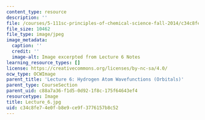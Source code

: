 ```yaml
---
content_type: resource
description: ''
file: /courses/5-111sc-principles-of-chemical-science-fall-2014/c34c8fe74e0fb8e9ce9f3776157b8c52_Lecture_6.jpg
file_size: 10462
file_type: image/jpeg
image_metadata:
  caption: ''
  credit: ''
  image-alt: Image excerpted from Lecture 6 Notes
learning_resource_types: []
license: https://creativecommons.org/licenses/by-nc-sa/4.0/
ocw_type: OCWImage
parent_title: 'Lecture 6: Hydrogen Atom Wavefunctions (Orbitals)'
parent_type: CourseSection
parent_uid: c88a7a36-f1d5-0d92-1f8c-175f64643ef4
resourcetype: Image
title: Lecture_6.jpg
uid: c34c8fe7-4e0f-b8e9-ce9f-3776157b8c52
---
```

